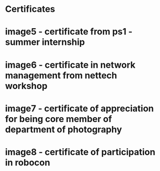 # Certificates
# image5 - certificate from ps1 - summer internship
# image6 - certificate in network management from nettech workshop
# image7 - certificate of appreciation for being core member of department of photography
# image8 - certificate of participation in robocon 
